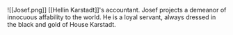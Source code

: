 ![[Josef.png]]
[[Hellin Karstadt]]'s accountant. Josef projects a demeanor of innocuous affability to the world. He is a loyal servant, always dressed in the black and gold of House Karstadt.